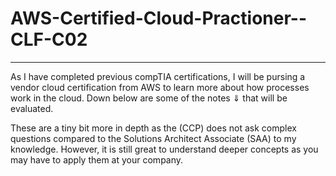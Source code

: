 # AWS-Certified-Cloud-Practioner--CLF-C02

<hr>

<p> 
    As I have completed previous compTIA certifications, I will be pursing a vendor cloud certification from AWS to learn more about how processes work in the cloud. Down below are some of the notes ⇓ that will be evaluated. 
</p>

<p> 
    These are a tiny bit more in depth as the (CCP) does not ask complex questions compared to the Solutions Architect Associate (SAA) to my knowledge. However, it is still great to understand deeper concepts as you may have to apply them at your company. 
</p>
